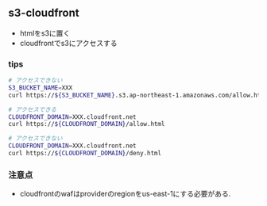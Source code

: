## s3-cloudfront

- htmlをs3に置く
- cloudfrontでs3にアクセスする

### tips

```bash
# アクセスできない
S3_BUCKET_NAME=XXX
curl https://${S3_BUCKET_NAME}.s3.ap-northeast-1.amazonaws.com/allow.html

# アクセスできる
CLOUDFRONT_DOMAIN=XXX.cloudfront.net
curl https://${CLOUDFRONT_DOMAIN}/allow.html

# アクセスできない
CLOUDFRONT_DOMAIN=XXX.cloudfront.net
curl https://${CLOUDFRONT_DOMAIN}/deny.html
```

### 注意点
- cloudfrontのwafはproviderのregionをus-east-1にする必要がある.
